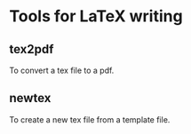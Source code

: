 # Tools for LaTeX writing

## tex2pdf
To convert a tex file to a pdf.


## newtex
To create a new tex file from a template file.
